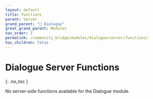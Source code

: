 ```yaml
---
layout: default
title: Functions
parent: Server
grand_parent: "💬 Dialogue"
great_grand_parent: Modules
nav_order: 1
permalink: /community_bridge/modules/dialogue/server/functions/
has_children: false
---
```


# Dialogue Server Functions
{: .no_toc }

No server-side functions available for the Dialogue module.
